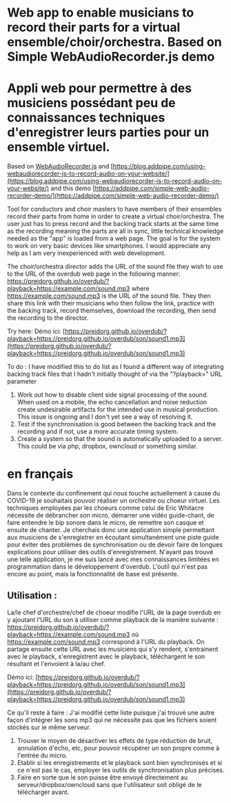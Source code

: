 # Web app to enable musicians to record their parts for a virtual ensemble/choir/orchestra.  Based on Simple WebAudioRecorder.js demo
# Appli web pour permettre à des musiciens possédant peu de connaissances techniques d'enregistrer leurs parties pour un ensemble virtuel.   
Based on [WebAudioRecorder.js](https://github.com/higuma/web-audio-recorder-js) and [https://blog.addpipe.com/using-webaudiorecorder-js-to-record-audio-on-your-website/](https://blog.addpipe.com/using-webaudiorecorder-js-to-record-audio-on-your-website/) and this demo [https://addpipe.com/simple-web-audio-recorder-demo/](https://addpipe.com/simple-web-audio-recorder-demo/)

Tool for conductors and choir masters to have members of their ensembles record their parts from home in order to create a virtual choir/orchestra.  The user just has to press record and the backing track starts at the same time as the recording meaning the parts are all in sync, little technical knowledge needed as the "app" is loaded from a web page.  The goal is for the system to work on very basic devices like smartphones.  I would appreciate any help as I am very inexperienced with web development.

The choir/orchestra director adds the URL of the sound file they wish to use to the URL of the overdub web page in the following manner:  https://preidorg.github.io/overdub/?playback=https://example.com/sound.mp3 where https://example.com/sound.mp3 is the URL of the sound file.  They then share this link with their musicians who then follow the link, practice with the backing track, record themselves, download the recording, then send the recording to the director.  

Try here: Démo ici: [https://preidorg.github.io/overdub/?playback=https://preidorg.github.io/overdub/son/sound1.mp3](https://preidorg.github.io/overdub/?playback=https://preidorg.github.io/overdub/son/sound1.mp3)


To do :
I have modified this to do list as I found a different way of integrating backing track files that I hadn't initially thought of via the "?playback=" URL parameter
1. Work out how to disable client side signal processing of the sound.  When used on a mobile, the echo cancellation and noise reduction create undesirable artifacts for the intended use in musical production.  This issue is ongoing and I don't yet see a way of resolving it.
2. Test if the synchronisation is good between the backing track and the recording and if not, use a more accurate timing system.
3. Create a system so that the sound is automatically uploaded to a server.  This could be via php, dropbox, owncloud or something similar.


# en français
Dans le contexte du confinement qui nous touche actuellement à cause du COVID-19 je souhaitais pouvoir réaliser un orchestre ou choeur virtuel.  Les techniques employées par les choeurs comme celui de Eric Whitacre nécessite de débrancher son micro, démarrer une vidéo guide-chant, de faire entendre le bip sonore dans le micro, de remettre son casque et ensuite de chanter.   Je cherchais donc une application simple permettant aux musiciens de s'enregistrer en écoutant simultanément une piste guide pour éviter des problèmes de synchronisation ou de devoir faire de longues explications pour utiliser des outils d'enregistrement.  N'ayant pas trouvé une telle application, je me suis lancé avec mes connaissances limitées en programmation dans le développement d'overdub. L'outil qui n'est pas encore au point, mais la fonctionnalité de base est présente.   

## Utilisation :
La/le chef d'orchestre/chef de choeur modifie l'URL de la page overdub en y ajoutant l'URL du son à utiliser comme playback de la manière suivante : https://preidorg.github.io/overdub/?playback=https://example.com/sound.mp3 où https://example.com/sound.mp3 correspond à l'URL du playback. On partage ensuite cette URL avec les musiciens qui s'y rendent, s'entrainent avec le playback, s'enregistrent avec le playback, téléchargent le son résultant et l'envoient à la/au chef.

Démo ici: [https://preidorg.github.io/overdub/?playback=https://preidorg.github.io/overdub/son/sound1.mp3](https://preidorg.github.io/overdub/?playback=https://preidorg.github.io/overdub/son/sound1.mp3)

Ce qu'il reste à faire :
J'ai modifié cette liste puisque j'ai trouvé une autre façon d'intégrer les sons mp3 qui ne nécessite pas que les fichiers soient stockés sur le même serveur. 
1. Trouver le moyen de désactiver les effets de type réduction de bruit, annulation d'écho, etc, pour pouvoir récupérer un son propre comme à l'entrée du micro. 
2. Etablir si les enregistrements et le playback sont bien synchronisés et si ce n'est pas le cas, employer les outils de synchronisation plus précises.  
3. Faire en sorte que le son puisse être envoyé directement au serveur/dropbox/owncloud sans que l'utilisateur soit obligé de le télécharger avant.



